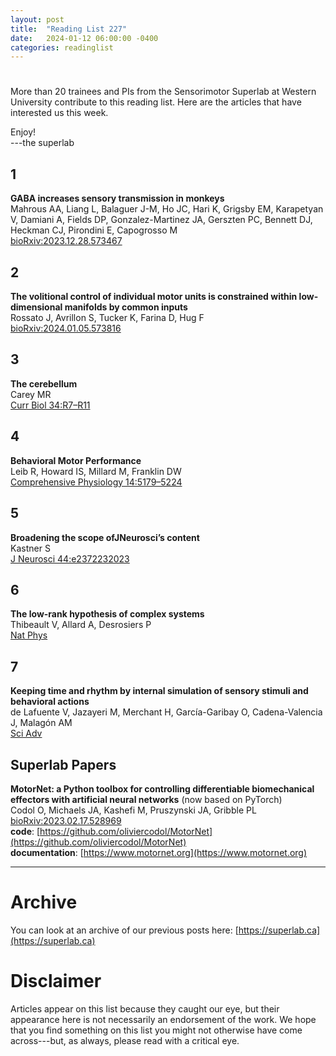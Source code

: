 ```yaml
---
layout: post
title:  "Reading List 227"
date:   2024-01-12 06:00:00 -0400
categories: readinglist
---
```


# 

More than 20 trainees and PIs from the Sensorimotor Superlab at Western University contribute to this reading list. Here are the articles that have interested us this week.

Enjoy!  
---the superlab 


## 1
**GABA increases sensory transmission in monkeys**  
Mahrous AA, Liang L, Balaguer J-M, Ho JC, Hari K, Grigsby EM, Karapetyan V, Damiani A, Fields DP, Gonzalez-Martinez JA, Gerszten PC, Bennett DJ, Heckman CJ, Pirondini E, Capogrosso M  
[bioRxiv:2023.12.28.573467](https://www.biorxiv.org/content/10.1101/2023.12.28.573467v1.abstract)

## 2
**The volitional control of individual motor units is constrained within low-dimensional manifolds by common inputs**  
Rossato J, Avrillon S, Tucker K, Farina D, Hug F  
[bioRxiv:2024.01.05.573816](https://www.biorxiv.org/content/10.1101/2024.01.05.573816v1.abstract)

## 3
**The cerebellum**  
Carey MR  
[Curr Biol 34:R7–R11](https://dx.doi.org/10.1016/j.cub.2023.11.048)

## 4
**Behavioral Motor Performance**  
Leib R, Howard IS, Millard M, Franklin DW  
[Comprehensive Physiology 14:5179–5224](https://onlinelibrary.wiley.com/doi/abs/10.1002/cphy.c220032)

## 5
**Broadening the scope ofJNeurosci’s content**  
Kastner S  
[J Neurosci 44:e2372232023](https://www.jneurosci.org/content/44/2/e2372232023.abstract)

## 6
**The low-rank hypothesis of complex systems**  
Thibeault V, Allard A, Desrosiers P  
[Nat Phys](https://www.nature.com/articles/s41567-023-02303-0)

## 7
**Keeping time and rhythm by internal simulation of sensory stimuli and behavioral actions**  
de Lafuente V, Jazayeri M, Merchant H, García-Garibay O, Cadena-Valencia J, Malagón AM  
[Sci Adv](https://www.science.org/doi/10.1126/sciadv.adh8185)


## Superlab Papers


**MotorNet: a Python toolbox for controlling differentiable biomechanical effectors with artificial neural networks** (now based on PyTorch)  
Codol O, Michaels JA, Kashefi M, Pruszynski JA, Gribble PL  
[bioRxiv:2023.02.17.528969](https://www.biorxiv.org/content/10.1101/2023.02.17.528969v4.abstract)  
**code**: [https://github.com/oliviercodol/MotorNet](https://github.com/oliviercodol/MotorNet)  
**documentation**: [https://www.motornet.org](https://www.motornet.org)


---
# Archive
You can look at an archive of our previous posts here: [https://superlab.ca](https://superlab.ca)


# Disclaimer
Articles appear on this list because they caught our eye, but their appearance here is not necessarily an endorsement of the work. We hope that you find something on this list you might not otherwise have come across---but, as always, please read with a critical eye. 

